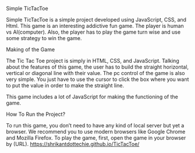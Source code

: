 Simple TicTacToe

Simple TicTacToe is a simple project developed using JavaScript, CSS, and Html. This game is an interesting addictive fun game. The player is human vs AI(computer). Also, the player has to play the game turn wise and use some strategy to win the game.  

Making of the Game

The Tic Tac Toe project is simply in HTML, CSS, and JavaScript. Talking about the features of this game, the user has to build the straight horizontal, vertical or diagonal line with their value. The pc control of the game is also very simple. You just have to use the cursor to click the box where you want to put the value in order to make the straight line.

This game includes a lot of JavaScript for making the functioning of the game.

How To Run the Project?

To run this game, you don’t need to have any kind of local server but yet a browser. We recommend you to use modern browsers like Google Chrome and Mozilla Firefox. To play the game, first, open the game in your browser by (URL). https://shrikantdottechie.github.io/TicTacToe/